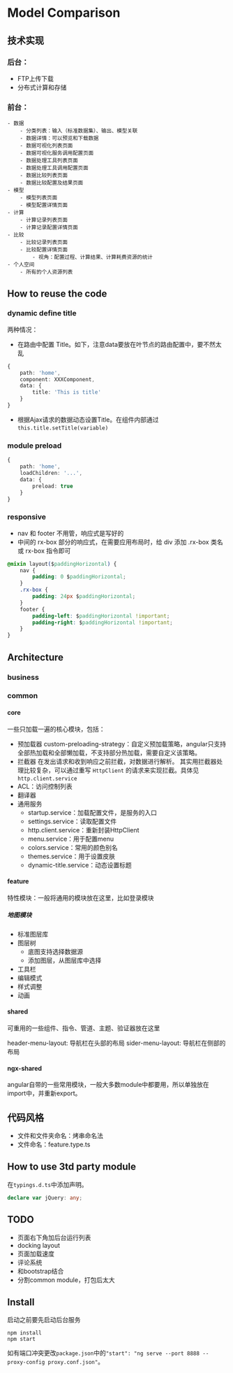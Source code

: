 # Model Comparison

## 技术实现

### 后台：

- FTP上传下载
- 分布式计算和存储

### 前台：

    - 数据
        - 分类列表：输入（标准数据集）、输出、模型关联
        - 数据详情：可以预览和下载数据
        - 数据可视化列表页面
        - 数据可视化服务调用配置页面
        - 数据处理工具列表页面
        - 数据处理工具调用配置页面
        - 数据比较列表页面
        - 数据比较配置及结果页面
    - 模型
        - 模型列表页面
        - 模型配置详情页面
    - 计算
        - 计算记录列表页面
        - 计算记录配置详情页面
    - 比较
        - 比较记录列表页面
        - 比较配置详情页面
            - 视角：配置过程、计算结果、计算耗费资源的统计
    - 个人空间
        - 所有的个人资源列表

## How to reuse the code

### dynamic define title

两种情况：
- 在路由中配置 Title。如下，注意data要放在叶节点的路由配置中，要不然太乱
``` typescript
{
    path: 'home',
    component: XXXComponent,
    data: {
        title: 'This is title'
    }
}
```
- 根据Ajax请求的数据动态设置Title。在组件内部通过 `this.title.setTitle(variable)`

### module preload

``` typescript
{
    path: 'home',
    loadChildren: '...',
    data: {
        preload: true
    }
}
```

### responsive
- nav 和 footer 不用管，响应式是写好的
- 中间的 rx-box 部分的响应式，在需要应用布局时，给 div 添加 .rx-box 类名或 rx-box 指令即可

``` css
@mixin layout($paddingHorizontal) {
    nav {
        padding: 0 $paddingHorizontal;
    }
    .rx-box {
        padding: 24px $paddingHorizontal;
    }
    footer {
        padding-left: $paddingHorizontal !important;
        padding-right: $paddingHorizontal !important;
    }
}
```

## Architecture

### business

### common

#### core

一些只加载一遍的核心模块，包括：
- 预加载器
    custom-preloading-strategy：自定义预加载策略，angular只支持全部热加载和全部懒加载，不支持部分热加载，需要自定义该策略。
- 拦截器
    在发出请求和收到响应之前拦截，对数据进行解析。
    其实用拦截器处理比较复杂，可以通过重写 `HttpClient` 的请求来实现拦截。具体见`http.client.service`
- ACL：访问控制列表
- 翻译器
- 通用服务
    - startup.service：加载配置文件，是服务的入口
    - settings.service：读取配置文件
    - http.client.service：重新封装HttpClient
    - menu.service：用于配置menu
    - colors.service：常用的颜色别名
    - themes.service：用于设置皮肤
    - dynamic-title.service：动态设置标题

#### feature

特性模块：一般将通用的模块放在这里，比如登录模块

##### 地图模块

- 标准图层库
- 图层树
    - 底图支持选择数据源
    - 添加图层，从图层库中选择
- 工具栏
- 编辑模式
- 样式调整
- 动画

#### shared

可重用的一些组件、指令、管道、主题、验证器放在这里

header-menu-layout: 导航栏在头部的布局
sider-menu-layout: 导航栏在侧部的布局

#### ngx-shared

angular自带的一些常用模块，一般大多数module中都要用，所以单独放在import中，并重新export。

## 代码风格

- 文件和文件夹命名：烤串命名法
- 文件命名：feature.type.ts

## How to use 3td party module

在`typings.d.ts`中添加声明。
``` typescript
declare var jQuery: any;
```

## TODO

- 页面右下角加后台运行列表
- docking layout
- 页面加载速度
- 评论系统
- 和bootstrap结合
- 分割common module，打包后太大

## Install

启动之前要先启动后台服务
```
npm install
npm start
```
如有端口冲突更改`package.json`中的`"start": "ng serve --port 8888 --proxy-config proxy.conf.json"`。
